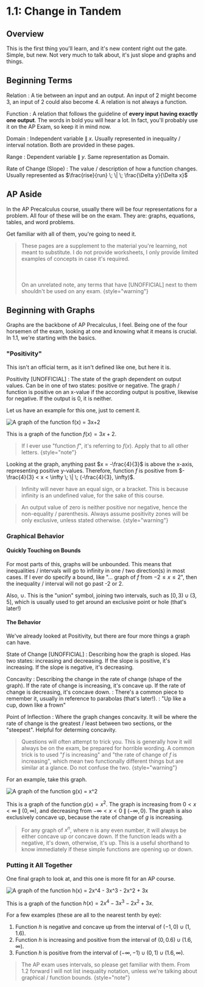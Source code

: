# 1.1: Change in Tandem

## Overview

This is the first thing you'll learn, and it's new content right out the gate.
Simple, but new. Not very much to talk about, it's just slope and graphs and things.

## Beginning Terms

Relation
: A tie between an input and an output.
An input of 2 might become 3, an input of 2 could also become 4.
A relation is not always a function.

Function
: A relation that follows the guideline of **every input having exactly one output**.
The words in bold you will hear a lot.
In fact, you'll probably use it on the AP Exam, so keep it in mind now.

Domain
: Independent variable $\| \; x$.
Usually represented in inequality / interval notation.
Both are provided in these pages.

Range
: Dependent variable $\| \; y$.
Same representation as Domain.

Rate of Change (Slope)
: The value / description of how a function changes.
Usually represented as $\frac{rise}{run} \; \| \; \frac{\Delta y}{\Delta x}$

## AP Aside

In the AP Precalculus course, usually there will be four representations for a problem.
All four of these will be on the exam.
They are: graphs, equations, tables, and word problems.

Get familiar with all of them, you're going to need it.

> These pages are a supplement to the material you're learning, not meant to substitute.
I do not provide worksheets, I only provide limited examples of concepts in case it's required.
<br></br><br></br>
On an unrelated note, any terms that have [UNOFFICIAL] next to them shouldn't be used on any exam.
{style="warning"}

## Beginning with Graphs

Graphs are the backbone of AP Precalculus, I feel.
Being one of the four horsemen of the exam, looking at one and knowing what it means is crucial.
In 1.1, we're starting with the basics.

### "Positivity"

This isn't an official term, as it isn't defined like one, but here it is.

Positivity [UNOFFICIAL]
: The state of the graph dependent on output values.
Can be in one of two states: positive or negative.
The graph / function is positive on an x-value if the according output is positive, likewise for negative.
If the output is 0, it is neither.

Let us have an example for this one, just to cement it.

![A graph of the function f(x) = 3x+2](1.1.positivity.png)

This is a graph of the function $f(x) = 3x + 2$.

> If I ever use "function $f$", it's referring to $f(x)$.
Apply that to all other letters.
{style="note"}

Looking at the graph, anything past $x = -\frac{4}{3}$ is above the x-axis, representing positive y-values.
Therefore, function $f$ is positive from $-\frac{4}{3} < x < \infty \; \| \; (-\frac{4}{3}, \infty)$.

> Infinity will never have an equal sign, or a bracket.
This is because infinity is an undefined value, for the sake of this course.

> An output value of zero is neither positive nor negative, hence the non-equality / parenthesis.
Always assume positivity zones will be only exclusive, unless stated otherwise.
{style="warning"}

### Graphical Behavior

#### Quickly Touching on Bounds
For most parts of this, graphs will be unbounded.
This means that inequalities / intervals will go to infinity in one / two direction(s) in most cases.
If I ever do specify a bound, like "... graph of $f$ from $-2 \leq x \leq 2$", then the inequality / interval will not go past -2 or 2.

Also, $\cup$.
This is the "union" symbol, joining two intervals, such as $[0, 3) \cup (3, 5]$, which is usually used to get around an exclusive point or hole (that's later!)

#### The Behavior
We've already looked at Positivity, but there are four more things a graph can have.

State of Change [UNOFFICIAL]
: Describing how the graph is sloped.
Has two states: increasing and decreasing.
If the slope is positive, it's increasing.
If the slope is negative, it's decreasing.

Concavity
: Describing the change in the rate of change (shape of the graph).
If the rate of change is increasing, it's concave up.
If the rate of change is decreasing, it's concave down.
: There's a common piece to remember it, usually in reference to parabolas (that's later!).
: "Up like a cup, down like a frown"

Point of Inflection
: Where the graph changes concavity.
It will be where the rate of change is the greatest / least between two sections, or the "steepest".
Helpful for determing concavity.

> Questions will often attempt to trick you.
This is generally how it will always be on the exam, be prepared for horrible wording.
A common trick is to used "$f$ is increasing" and "the rate of change of $f$ is increasing", which mean two functionally different things but are similar at a glance.
Do not confuse the two.
{style="warning"}

For an example, take this graph.

![A graph of the function g(x) = x^2](1.1.scc.png)

This is a graph of the function $g(x) = x^2$.
The graph is increasing from $0 < x < \infty \; \| \; (0, \infty)$,
and decreasing from $-\infty < x < 0 \; \| \; (-\infty, 0)$.
The graph is also exclusively concave up, because the rate of change of $g$ is increasing.

> For any graph of $x^n$, where n is any even number, it will always be either concave up or concave down.
If the function leads with a negative, it's down, otherwise, it's up.
This is a useful shorthand to know immediately if these simple functions are opening up or down.

### Putting it All Together

One final graph to look at, and this one is more fit for an AP course.

![A graph of the function h(x) = 2x^4 - 3x^3 - 2x^2 + 3x](1.1.together.png)

This is a graph of the function $h(x) = 2x^4 - 3x^3 - 2x^2 + 3x$.

For a few examples (these are all to the nearest tenth by eye):

1. Function $h$ is negative and concave up from the interval of $(-1, 0) \cup (1, 1.6)$.
2. Function $h$ is increasing and positive from the interval of $(0, 0.6) \cup (1.6, \infty)$.
3. Function $h$ is positive from the interval of $(-\infty, -1) \cup (0, 1) \cup (1.6, \infty)$.

> The AP exam uses intervals, so please get familiar with them.
From 1.2 forward I will not list inequality notation, unless we're talking about graphical / function bounds.
{style="note"}